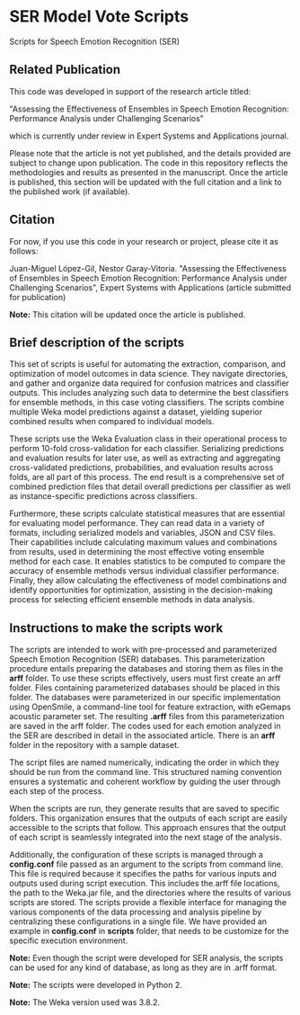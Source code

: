 # SER Model Vote Scripts

Scripts for Speech Emotion Recognition (SER)

## Related Publication

This code was developed in support of the research article titled:

"Assessing the Effectiveness of Ensembles in Speech Emotion Recognition: Performance Analysis under Challenging Scenarios"

which is currently under review in Expert Systems and Applications journal.

Please note that the article is not yet published, and the details provided are subject to change upon publication. The code in this repository reflects the methodologies and results as presented in the manuscript. Once the article is published, this section will be updated with the full citation and a link to the published work (if available).

## Citation

For now, if you use this code in your research or project, please cite it as follows:

Juan-Miguel López-Gil, Nestor Garay-Vitoria. "Assessing the Effectiveness of Ensembles in Speech Emotion Recognition: Performance Analysis under Challenging Scenarios", Expert Systems with Applications (article submitted for publication)

**Note:** This citation will be updated once the article is published.


## Brief description of the scripts

This set of scripts is useful for automating the extraction, comparison, and optimization of model outcomes in data science. They navigate directories, and gather and organize data required for confusion matrices and classifier outputs. This includes analyzing such data to determine the best classifiers for ensemble methods, in this case voting classifiers. The scripts combine multiple Weka model predictions against a dataset, yielding superior combined results when compared to individual models.

These scripts use the Weka Evaluation class in their operational process to perform 10-fold cross-validation for each classifier. Serializing predictions and evaluation results for later use, as well as extracting and aggregating cross-validated predictions, probabilities, and evaluation results across folds, are all part of this process. The end result is a comprehensive set of combined prediction files that detail overall predictions per classifier as well as instance-specific predictions across classifiers.

Furthermore, these scripts calculate statistical measures that are essential for evaluating model performance. They can read data in a variety of formats, including serialized models and variables, JSON and CSV files. Their capabilities include calculating maximum values and combinations from results, used in determining the most effective voting ensemble method for each case. It enables statistics to be computed to compare the accuracy of ensemble methods versus individual classifier performance. Finally, they allow calculating the effectiveness of model combinations and identify opportunities for optimization, assisting in the decision-making process for selecting efficient ensemble methods in data analysis.

## Instructions to make the scripts work

The scripts are intended to work with pre-processed and parameterized Speech Emotion Recognition (SER) databases. This parameterization procedure entails preparing the databases and storing them as files in the **arff** folder. To use these scripts effectively, users must first create an arff folder. Files containing parameterized databases should be placed in this folder. The databases were parameterized in our specific implementation using OpenSmile, a command-line tool for feature extraction, with eGemaps acoustic parameter set. The resulting **.arff** files from this parameterization are saved in the arff folder. The codes used for each emotion analyzed in the SER are described in detail in the associated article. There is an **arff** folder in the repository with a sample dataset.

The script files are named numerically, indicating the order in which they should be run from the command line. This structured naming convention ensures a systematic and coherent workflow by guiding the user through each step of the process.

When the scripts are run, they generate results that are saved to specific folders. This organization ensures that the outputs of each script are easily accessible to the scripts that follow. This approach ensures that the output of each script is seamlessly integrated into the next stage of the analysis.

Additionally, the configuration of these scripts is managed through a **config.conf** file passed as an argument to the scripts from command line. This file is required because it specifies the paths for various inputs and outputs used during script execution. This includes the.arff file locations, the path to the Weka.jar file, and the directories where the results of various scripts are stored. The scripts provide a flexible interface for managing the various components of the data processing and analysis pipeline by centralizing these configurations in a single file. We have provided an example in **config.conf** in **scripts** folder, that needs to be customize for the specific execution environment. 
 

**Note:** Even though the script were developed for SER analysis, the scripts can be used for any kind of database, as long as they are in .arff format.

**Note:** The scripts were developed in Python 2.

**Note:** The Weka version used was 3.8.2.
